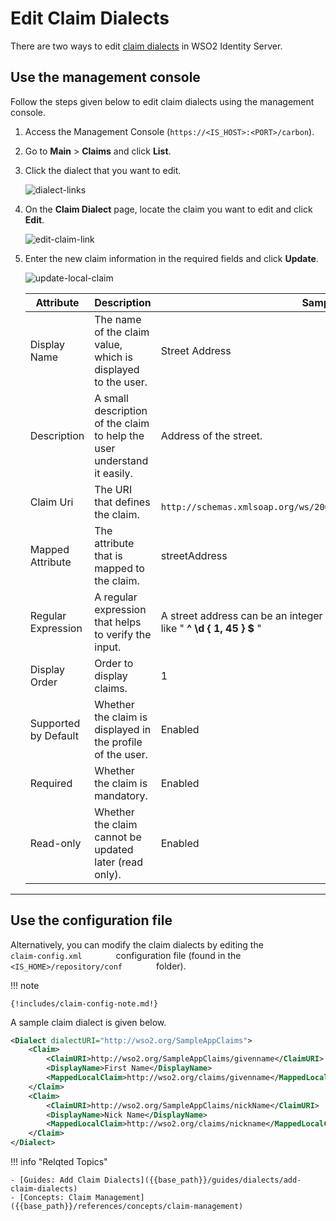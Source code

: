 # Edit Claim Dialects

There are two ways to edit [claim dialects]({{base_path}}/guides/dialects/add-claim-dialects) in WSO2 Identity Server.

## Use the management console

Follow the steps given below to edit claim dialects using the
management console.

1.  Access the Management Console (`https://<IS_HOST>:<PORT>/carbon`).
2.  Go to **Main** > **Claims** and click **List**.
3.  Click the dialect that you want to edit.
  
    ![dialect-links]({{base_path}}/assets/img/guides/dialect-links.png)

4.  On the **Claim Dialect** page, locate the claim you want to edit and click **Edit**.  

    ![edit-claim-link]({{base_path}}/assets/img/guides/edit-claim-link.png)

5.  Enter the new claim information in the required fields and click **Update**.
  
    ![update-local-claim]({{base_path}}/assets/img/guides/update-local-claim.png) 

    | Attribute            | Description                                                                | Sample value                                                                                                                       |
    |----------------------|----------------------------------------------------------------------------|------------------------------------------------------------------------------------------------------------------------------------|
    | Display Name         | The name of the claim value, which is displayed to the user.                  | Street Address                                                                                                                     |
    | Description           | A small description of the claim to help the user understand it easily. | Address of the street.                                                                                                            |
    | Claim Uri            | The URI that defines the claim.                                           | `                               http://schemas.xmlsoap.org/ws/2005/05//identity/claims/streetaddress                             ` |
    | Mapped Attribute     | The attribute that is mapped to the claim.                                   | streetAddress                                                                                                                      |
    | Regular Expression   | A regular expression that helps to verify the input.                       | A street address can be an integer or a string, therefore the regex can be like " ****^ \\d { 1, 45 } $**** "                         |
    | Display Order        | Order to display claims.                                                   | 1                                                                                                                                  |
    | Supported by Default | Whether the claim is displayed in the profile of the user.                 | Enabled                                                                                                                            |
    | Required             | Whether the claim is mandatory.                                            | Enabled                                                                                                                            |
    | Read-only            | Whether the claim cannot be updated later (read only).                     | Enabled                                                                                                                            |
    
---

## Use the configuration file

Alternatively, you can modify the claim dialects by editing the
`         claim-config.xml        ` configuration file (found in the
`         <IS_HOME>/repository/conf        ` folder). 

!!! note
    
    {!includes/claim-config-note.md!}

A sample claim dialect is given below.

```xml
<Dialect dialectURI="http://wso2.org/SampleAppClaims">    
    <Claim>
        <ClaimURI>http://wso2.org/SampleAppClaims/givenname</ClaimURI>
        <DisplayName>First Name</DisplayName>
        <MappedLocalClaim>http://wso2.org/claims/givenname</MappedLocalClaim>
    </Claim>
    <Claim>
        <ClaimURI>http://wso2.org/SampleAppClaims/nickName</ClaimURI>
        <DisplayName>Nick Name</DisplayName>
        <MappedLocalClaim>http://wso2.org/claims/nickname</MappedLocalClaim>
    </Claim>
</Dialect>
```
    
!!! info "Relqted Topics"

    - [Guides: Add Claim Dialects]({{base_path}}/guides/dialects/add-claim-dialects)
    - [Concepts: Claim Management]({{base_path}}/references/concepts/claim-management)